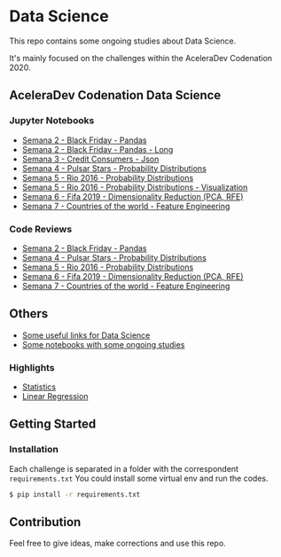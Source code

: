 # Data Science
This repo contains some ongoing studies about Data Science.

It's mainly focused on the challenges within the AceleraDev Codenation 2020.


## AceleraDev Codenation Data Science
### Jupyter Notebooks

* [Semana 2 - Black Friday - Pandas](https://github.com/viniciusriosfuck/dscodenation/blob/master/data-science-0/main.ipynb)
 * [Semana 2 - Black Friday - Pandas - Long](https://github.com/viniciusriosfuck/dscodenation/blob/master/data-science-0/main_anotacoes.ipynb)
* [Semana 3 - Credit Consumers - Json](https://github.com/viniciusriosfuck/dscodenation/blob/master/coestatistica-1/semana3_desafio.ipynb)
* [Semana 4 - Pulsar Stars - Probability Distributions](https://github.com/viniciusriosfuck/dscodenation/blob/master/data-science-1/main.ipynb)
* [Semana 5 - Rio 2016 - Probability Distributions](https://github.com/viniciusriosfuck/dscodenation/blob/master/data-science-2/main.ipynb)
 *  [Semana 5 - Rio 2016 - Probability Distributions - Visualization](https://github.com/viniciusriosfuck/dscodenation/blob/master/GoogleColab/Rio2016.ipynb)
* [Semana 6 - Fifa 2019 - Dimensionality Reduction (PCA, RFE)](https://github.com/viniciusriosfuck/dscodenation/blob/master/data-science-3/main.ipynb)
* [Semana 7 - Countries of the world - Feature Engineering](https://github.com/viniciusriosfuck/dscodenation/blob/master/data-science-4/main.ipynb)

### Code Reviews
* [Semana 2 - Black Friday - Pandas](https://r.codenation.dev/u/g9c317WMg)
* [Semana 4 - Pulsar Stars - Probability Distributions](https://r.codenation.dev/u/TEIUowMMg)
* [Semana 5 - Rio 2016 - Probability Distributions](https://r.codenation.dev/u/HEGdGOnMg)
* [Semana 6 - Fifa 2019 - Dimensionality Reduction (PCA, RFE)](https://r.codenation.dev/u/as-h-pnMg)
* [Semana 7 - Countries of the world - Feature Engineering](https://r.codenation.dev/u/oxkKI_7GR)

## Others
*  [Some useful links for Data Science](https://github.com/viniciusriosfuck/dscodenation/blob/master/UsefulLinksDS.csv)
*  [Some notebooks with some ongoing studies](https://github.com/viniciusriosfuck/dscodenation/tree/master/GoogleColab)

### Highlights
* [Statistics](https://github.com/viniciusriosfuck/dscodenation/blob/master/GoogleColab/AceleraDevEstatistica.ipynb)
* [Linear Regression](https://github.com/viniciusriosfuck/dscodenation/blob/master/GoogleColab/LinearRegression.ipynb)

## Getting Started

### Installation

Each challenge is separated in a folder with the correspondent `requirements.txt`
You could install some virtual env and run the codes.
```bash
$ pip install -r requirements.txt
```

## Contribution
Feel free to give ideas, make corrections and use this repo. 
